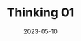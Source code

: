 ---
title: Thinking 01
layout: page.njk
date: 2023-05-10
tags:
  - '#thinking'
page:
  class: "page--with-hero"
image:
  path: https://images.pexels.com/photos/16519588/pexels-photo-16519588.jpeg
  alt: "Some text here"
  class: "image-obj-cover image-obj-pos-higher"
  # pictureClass: "content-canvas-item-right content-canvas-item-right--span-3"
  pictureClass:
    page: "content-canvas-item-full picture--hero"
    list: "index-list__item__picture"
  figureClass:
    page: "content-canvas-item-full picture--hero"
  caption: ""
---